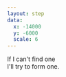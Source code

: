 ```yaml
---
layout: step
data:
  x: -14000
  y: -6000
  scale: 6
---
```


If I can't find one<br>
I'll try to form one.
